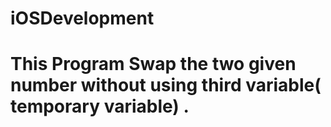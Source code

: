 # iOSDevelopment


# This Program Swap the two given number without using third variable( temporary variable) .


